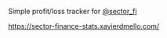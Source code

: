 Simple profit/loss tracker for [@sector_fi](https://twitter.com/sector_fi)

https://sector-finance-stats.xavierdmello.com/
